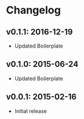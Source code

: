 # Changelog

## v0.1.1: 2016-12-19

- Updated Boilerplate

## v0.1.0: 2015-06-24

- Updated Boilerplate

## v0.0.1: 2015-02-16

- Initial release
